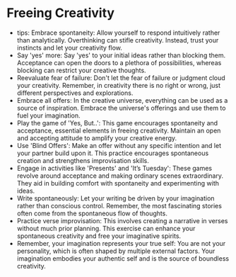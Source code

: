 # Freeing Creativity
- tips:
  Embrace spontaneity: Allow yourself to respond intuitively rather than analytically. Overthinking can stifle creativity. Instead, trust your instincts and let your creativity flow.
- Say 'yes' more: Say 'yes' to your initial ideas rather than blocking them. Acceptance can open the doors to a plethora of possibilities, whereas blocking can restrict your creative thoughts.
- Reevaluate fear of failure: Don't let the fear of failure or judgment cloud your creativity. Remember, in creativity there is no right or wrong, just different perspectives and explorations.
- Embrace all offers: In the creative universe, everything can be used as a source of inspiration. Embrace the universe's offerings and use them to fuel your imagination.
- Play the game of 'Yes, But..': This game encourages spontaneity and acceptance, essential elements in freeing creativity. Maintain an open and accepting attitude to amplify your creative energy.
- Use 'Blind Offers': Make an offer without any specific intention and let your partner build upon it. This practice encourages spontaneous creation and strengthens improvisation skills.
- Engage in activities like 'Presents' and 'It’s Tuesday': These games revolve around acceptance and making ordinary scenes extraordinary. They aid in building comfort with spontaneity and experimenting with ideas.
- Write spontaneously: Let your writing be driven by your imagination rather than conscious control. Remember, the most fascinating stories often come from the spontaneous flow of thoughts.
- Practice verse improvisation: This involves creating a narrative in verses without much prior planning. This exercise can enhance your spontaneous creativity and free your imaginative spirits.
- Remember, your imagination represents your true self: You are not your personality, which is often shaped by multiple external factors. Your imagination embodies your authentic self and is the source of boundless creativity.